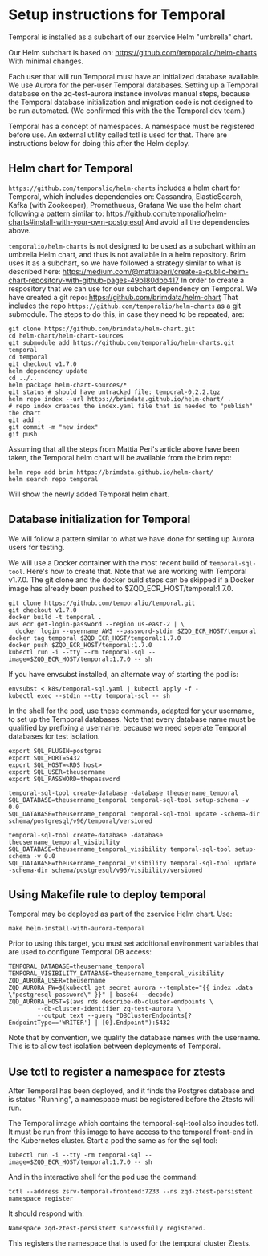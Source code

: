 # Setup instructions for Temporal

Temporal is installed as a subchart of our zservice Helm "umbrella" chart.

Our Helm subchart is based on:
https://github.com/temporalio/helm-charts
With minimal changes.

Each user that will run Temporal must have an initialized database available. We use Aurora for the per-user Temporal databases. Setting up a Temporal database on the zq-test-aurora instance involves manual steps, because the Temporal database initialization and migration code is not designed to be run automated. (We confirmed this with the the Temporal dev team.)

Temporal has a concept of namespaces. A namespace must be registered before use. An external utility called tctl is used for that. There are instructions below for doing this after the Helm deploy.

## Helm chart for Temporal
`https://github.com/temporalio/helm-charts`
includes a helm chart for Temporal, which includes dependencies on:
Cassandra, ElasticSearch, Kafka (with Zookeeper), Promethueus, Grafana
We use the helm chart following a pattern similar to:
https://github.com/temporalio/helm-charts#install-with-your-own-postgresql
And avoid all the dependencies above.

`temporalio/helm-charts` is not designed to be used as a subchart within an umbrella Helm chart, and thus is not available in a helm repository. Brim uses it as a subchart, so we have followed a strategy similar to what is described here:
https://medium.com/@mattiaperi/create-a-public-helm-chart-repository-with-github-pages-49b180dbb417
In order to create a respository that we can use for our subchart dependency on Temporal.
We have created a git repo:
https://github.com/brimdata/helm-chart
That includes the repo `https://github.com/temporalio/helm-charts` as a git submodule.
The steps to do this, in case they need to be repeated, are:
```
git clone https://github.com/brimdata/helm-chart.git
cd helm-chart/helm-chart-sources
git submodule add https://github.com/temporalio/helm-charts.git temporal
cd temporal
git checkout v1.7.0
helm dependency update
cd ../..
helm package helm-chart-sources/*
git status # should have untracked file: temporal-0.2.2.tgz
helm repo index --url https://brimdata.github.io/helm-chart/ .
# repo index creates the index.yaml file that is needed to "publish" the chart
git add .
git commit -m "new index"
git push
```
Assuming that all the steps from Mattia Peri's article above have been taken, the Temporal helm chart will be available from the brim repo:
```
helm repo add brim https://brimdata.github.io/helm-chart/
helm search repo temporal
```
Will show the newly added Temporal helm chart.

## Database initialization for Temporal
We will follow a pattern similar to what we have done for setting up Aurora users for testing.

We will use a Docker container with the most recent build of `temporal-sql-tool`. Here's how to create that. Note that we are working with Temporal v1.7.0. The git clone and the docker build steps can be skipped
if a Docker image has already been pushed to $ZQD_ECR_HOST/temporal:1.7.0.

```
git clone https://github.com/temporalio/temporal.git
git checkout v1.7.0
docker build -t temporal .
aws ecr get-login-password --region us-east-2 | \
  docker login --username AWS --password-stdin $ZQD_ECR_HOST/temporal
docker tag temporal $ZQD_ECR_HOST/temporal:1.7.0
docker push $ZQD_ECR_HOST/temporal:1.7.0
kubectl run -i --tty --rm temporal-sql --image=$ZQD_ECR_HOST/temporal:1.7.0 -- sh
```
If you have envsubst installed, an alternate way of starting the pod is:
```
envsubst < k8s/temporal-sql.yaml | kubectl apply -f -
kubectl exec --stdin --tty temporal-sql -- sh
```

In the shell for the pod, use these commands, adapted for your username, to set up the Temporal databases. Note that every database name must be qualified by prefixing a username, because we need seperate Temporal databases for test isolation.

```
export SQL_PLUGIN=postgres
export SQL_PORT=5432
export SQL_HOST=<RDS host>
export SQL_USER=theusername
export SQL_PASSWORD=thepassword

temporal-sql-tool create-database -database theusername_temporal
SQL_DATABASE=theusername_temporal temporal-sql-tool setup-schema -v 0.0
SQL_DATABASE=theusername_temporal temporal-sql-tool update -schema-dir schema/postgresql/v96/temporal/versioned

temporal-sql-tool create-database -database theusername_temporal_visibility
SQL_DATABASE=theusername_temporal_visibility temporal-sql-tool setup-schema -v 0.0
SQL_DATABASE=theusername_temporal_visibility temporal-sql-tool update -schema-dir schema/postgresql/v96/visibility/versioned
```

## Using Makefile rule to deploy temporal
Temporal may be deployed as part of the zservice Helm chart. Use:
```
make helm-install-with-aurora-temporal
```
Prior to using this target, you must set additional environment variables that are used to configure Temporal DB access:
```
TEMPORAL_DATABASE=theusername_temporal
TEMPORAL_VISIBILITY_DATABASE=theusername_temporal_visibility
ZQD_AURORA_USER=theusername
ZQD_AURORA_PW=$(kubectl get secret aurora --template="{{ index .data \"postgresql-password\" }}" | base64 --decode)
ZQD_AURORA_HOST=$(aws rds describe-db-cluster-endpoints \
		--db-cluster-identifier zq-test-aurora \
		--output text --query "DBClusterEndpoints[?EndpointType=='WRITER'] | [0].Endpoint"):5432
```
Note that by convention, we qualify the database names with the username. This is to allow test isolation between deployments of Temporal.

## Use tctl to register a namespace for ztests
After Temporal has been deployed, and it finds the Postgres database and is status "Running", a namespace must be registered before the Ztests will run.

The Temporal image which contains the temporal-sql-tool also incudes tctl. It must be run from this image to have access to the temporal front-end in the Kubernetes cluster. Start a pod the same as for the sql tool:
```
kubectl run -i --tty -rm temporal-sql --image=$ZQD_ECR_HOST/temporal:1.7.0 -- sh
```
And in the interactive shell for the pod use the command:
```
tctl --address zsrv-temporal-frontend:7233 --ns zqd-ztest-persistent namespace register
```
It should respond with: 
```
Namespace zqd-ztest-persistent successfully registered.
```
This registers the namespace that is used for the temporal cluster Ztests.
